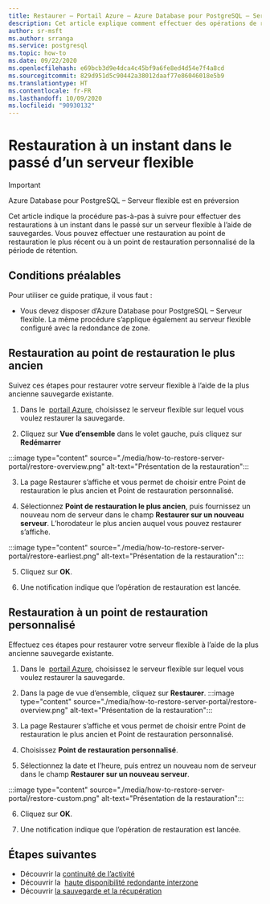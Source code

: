 ```yaml
---
title: Restaurer – Portail Azure – Azure Database pour PostgreSQL – Serveur flexible
description: Cet article explique comment effectuer des opérations de restauration dans Azure Database pour PostgreSQL à l’aide du portail Azure.
author: sr-msft
ms.author: srranga
ms.service: postgresql
ms.topic: how-to
ms.date: 09/22/2020
ms.openlocfilehash: e69bcb3d9e4dca4c45bf9a6fe8ed4d54e7f4a8cd
ms.sourcegitcommit: 829d951d5c90442a38012daaf77e86046018e5b9
ms.translationtype: HT
ms.contentlocale: fr-FR
ms.lasthandoff: 10/09/2020
ms.locfileid: "90930132"
---
```

# <a name="point-in-time-restore-of-a-flexible-server"></a>Restauration à un instant dans le passé d’un serveur flexible

> [!IMPORTANT]
> Azure Database pour PostgreSQL – Serveur flexible est en préversion

Cet article indique la procédure pas-à-pas à suivre pour effectuer des restaurations à un instant dans le passé sur un serveur flexible à l’aide de sauvegardes. Vous pouvez effectuer une restauration au point de restauration le plus récent ou à un point de restauration personnalisé de la période de rétention.

## <a name="pre-requisites"></a>Conditions préalables

Pour utiliser ce guide pratique, il vous faut :

-   Vous devez disposer d’Azure Database pour PostgreSQL – Serveur flexible. La même procédure s’applique également au serveur flexible configuré avec la redondance de zone.

## <a name="restoring-to-the-earliest-restore-point"></a>Restauration au point de restauration le plus ancien

Suivez ces étapes pour restaurer votre serveur flexible à l’aide de la plus ancienne sauvegarde existante.

1.  Dans le  [portail Azure](https://portal.azure.com/), choisissez le serveur flexible sur lequel vous voulez restaurer la sauvegarde.

2.  Cliquez sur **Vue d’ensemble** dans le volet gauche, puis cliquez sur **Redémarrer**
   
   :::image type="content" source="./media/how-to-restore-server-portal/restore-overview.png" alt-text="Présentation de la restauration":::

3.  La page Restaurer s’affiche et vous permet de choisir entre Point de restauration le plus ancien et Point de restauration personnalisé.

4.  Sélectionnez **Point de restauration le plus ancien**, puis fournissez un nouveau nom de serveur dans le champ **Restaurer sur un nouveau serveur**. L’horodateur le plus ancien auquel vous pouvez restaurer s’affiche. 
   
   :::image type="content" source="./media/how-to-restore-server-portal/restore-earliest.png" alt-text="Présentation de la restauration":::

5.  Cliquez sur **OK**.

6.  Une notification indique que l’opération de restauration est lancée.

## <a name="restoring-to-a-custom-restore-point"></a>Restauration à un point de restauration personnalisé

Effectuez ces étapes pour restaurer votre serveur flexible à l’aide de la plus ancienne sauvegarde existante.

1.  Dans le  [portail Azure](https://portal.azure.com/), choisissez le serveur flexible sur lequel vous voulez restaurer la sauvegarde.

2.  Dans la page de vue d’ensemble, cliquez sur **Restaurer**.
 :::image type="content" source="./media/how-to-restore-server-portal/restore-overview.png" alt-text="Présentation de la restauration":::
    
3.  La page Restaurer s’affiche et vous permet de choisir entre Point de restauration le plus ancien et Point de restauration personnalisé.

4.  Choisissez **Point de restauration personnalisé**.

5.  Sélectionnez la date et l’heure, puis entrez un nouveau nom de serveur dans le champ **Restaurer sur un nouveau serveur**. 
   
:::image type="content" source="./media/how-to-restore-server-portal/restore-custom.png" alt-text="Présentation de la restauration":::
 
6.  Cliquez sur **OK**.

7.  Une notification indique que l’opération de restauration est lancée.

## <a name="next-steps"></a>Étapes suivantes

-   Découvrir la [continuité de l’activité](./concepts-business-continuity.md)
-   Découvrir la  [haute disponibilité redondante interzone](./concepts-high-availability.md)
-   Découvrir [la sauvegarde et la récupération](./concepts-backup-restore.md)
